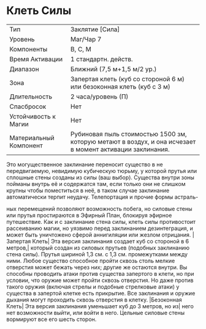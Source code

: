 
# Клеть Силы

| | |
|---|---|
|Тип|Заклятие [Сила]|
|Уровень| Маг/Чар 7|
|Компоненты| В, С, М|
|Время Активации| 1 стандартн. действ.|
|Диапазон| Ближний (7,5 м+1,5 м/2 ур.)|
|Зона| Запертая клеть (куб со стороной 6 м) или безоконная клеть (куб с 3 м)|
|Длительность| 2 часа/уровень (П)|
|Спасбросок| Нет|
|Устойчивость к Магии| Нет|
|Материальный Компонент| Рубиновая пыль стоимостью 1500 зм, которую метают в воздух, и она исчезает в момент активации заклинания.|

Это могущественное заклинание переносит существо в не передвигаемую,
невидимую кубическую тюрьму, у которой прутья или сплошные стены созданы из силы (ваш выбор).
Существа внутри зоны пойманы
внутрь её и содержатся там, если только они не слишком крупны чтобы поместиться в неё, в таком случае заклинание автоматически терпит неудачу.
Телепортация и прочие формы астраль-

ных перемещений позволяют возможность побега, но силовые стены или
прутья простираются в Эфирный План,
блокируя эфирное путешествие.
Как и с заклинание стена силы,
клеть силы противостоит рассеиванию
магии, но уязвимо перед заклинанием
дезинтеграция, и может быть уничтожено сферой аннигиляции или жезлом
отрицания.
|Запертая Клеть| Эта версия заклинания создает куб со стороной в 6 метров,|
который создан из силовых прутьев
(подобных заклинанию стена силы).
Прутья шириной 1,3 см. с 1,3 см. промежутками между ними. Любое существо
способное пройти сквозь столь мелкие
отверстия может бежать через них; другие же остаются внутри. Вы способны
проводить атаки против существа запертого в клети, но при условии, что
оружие может пройти сквозь отверстия.
Но даже против такого оружия (включая стрелы и подобные стрелковые атаки) у существа в запертой клетке есть
прикрытие. Все заклинания и оружие
дыхания могут проходить сквозь отверстия в клетку.
|Безоконная Клеть| Эта версия заклинания уменьшает куб до 3 метров, но из|
него нет возможности выйти, или войти
в него. Цельные силовые стены вормируют все его шесть сторон.
